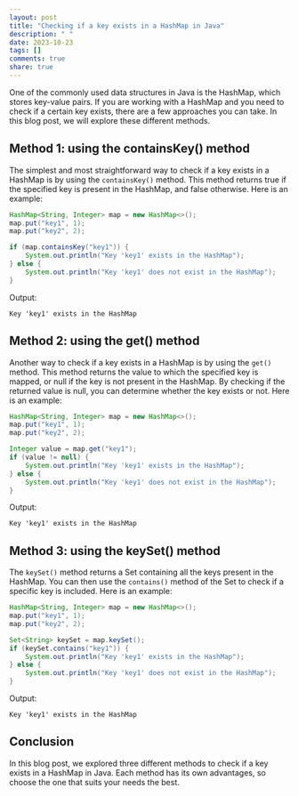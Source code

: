 ```yaml
---
layout: post
title: "Checking if a key exists in a HashMap in Java"
description: " "
date: 2023-10-23
tags: []
comments: true
share: true
---
```


One of the commonly used data structures in Java is the HashMap, which stores key-value pairs. If you are working with a HashMap and you need to check if a certain key exists, there are a few approaches you can take. In this blog post, we will explore these different methods.

## Method 1: using the containsKey() method

The simplest and most straightforward way to check if a key exists in a HashMap is by using the `containsKey()` method. This method returns true if the specified key is present in the HashMap, and false otherwise. Here is an example:

```java
HashMap<String, Integer> map = new HashMap<>();
map.put("key1", 1);
map.put("key2", 2);

if (map.containsKey("key1")) {
    System.out.println("Key 'key1' exists in the HashMap");
} else {
    System.out.println("Key 'key1' does not exist in the HashMap");
}
```

Output:
```
Key 'key1' exists in the HashMap
```

## Method 2: using the get() method

Another way to check if a key exists in a HashMap is by using the `get()` method. This method returns the value to which the specified key is mapped, or null if the key is not present in the HashMap. By checking if the returned value is null, you can determine whether the key exists or not. Here is an example:

```java
HashMap<String, Integer> map = new HashMap<>();
map.put("key1", 1);
map.put("key2", 2);

Integer value = map.get("key1");
if (value != null) {
    System.out.println("Key 'key1' exists in the HashMap");
} else {
    System.out.println("Key 'key1' does not exist in the HashMap");
}
```

Output:
```
Key 'key1' exists in the HashMap
```

## Method 3: using the keySet() method

The `keySet()` method returns a Set containing all the keys present in the HashMap. You can then use the `contains()` method of the Set to check if a specific key is included. Here is an example:

```java
HashMap<String, Integer> map = new HashMap<>();
map.put("key1", 1);
map.put("key2", 2);

Set<String> keySet = map.keySet();
if (keySet.contains("key1")) {
    System.out.println("Key 'key1' exists in the HashMap");
} else {
    System.out.println("Key 'key1' does not exist in the HashMap");
}
```

Output:
```
Key 'key1' exists in the HashMap
```

## Conclusion

In this blog post, we explored three different methods to check if a key exists in a HashMap in Java. Each method has its own advantages, so choose the one that suits your needs the best.